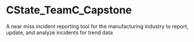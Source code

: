 # CState_TeamC_Capstone
A near miss incident reporting tool for the manufacturing industry to report, update, and analyze incidents for trend data
